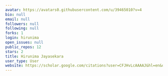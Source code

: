 ```yaml
---
avatar: https://avatars0.githubusercontent.com/u/39465010?v=4
bio: null
email: null
followers: null
following: null
forks: 1
login: hirunima
open_issues: null
public_repos: 12
stars: 2
title: Hirunima Jayasekara
user_type: User
website: https://scholar.google.com/citations?user=CFJHvLcAAAAJ&hl=en&oi=sra
---
```


